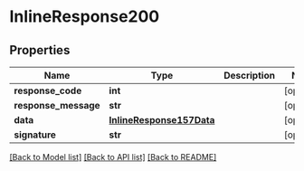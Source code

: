 # InlineResponse200

## Properties
Name | Type | Description | Notes
------------ | ------------- | ------------- | -------------
**response_code** | **int** |  | [optional] 
**response_message** | **str** |  | [optional] 
**data** | [**InlineResponse157Data**](InlineResponse157Data.md) |  | [optional] 
**signature** | **str** |  | [optional] 

[[Back to Model list]](../README.md#documentation-for-models) [[Back to API list]](../README.md#documentation-for-api-endpoints) [[Back to README]](../README.md)

